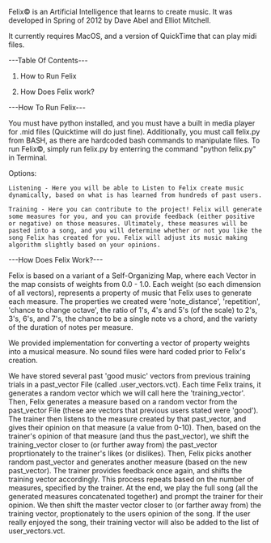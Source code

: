 Felix© is an Artificial Intelligence that learns to create music. It was developed in Spring of 2012 by Dave Abel and Elliot Mitchell.

It currently requires MacOS, and a version of QuickTime that can play midi files.

---Table Of Contents---

1. How to Run Felix

2. How Does Felix work?


---How To Run Felix---

You must have python installed, and you must have a built in media player for .mid files (Quicktime will do just fine). Additionally, you must call felix.py from BASH, as there are hardcoded bash commands to manipulate files. To run Felix©, simply run felix.py by enterring the command "python felix.py" in Terminal.

Options:

	Listening - Here you will be able to Listen to Felix create music dynamically, based on what is has learned from hundreds of past users.

	Training - Here you can contribute to the project! Felix will generate some measures for you, and you can provide feedback (either positive or negative) on those measures. Ultimately, these measures will be pasted into a song, and you will determine whether or not you like the song Felix has created for you. Felix will adjust its music making algorithm slightly based on your opinions.


---How Does Felix Work?---

Felix is based on a variant of a Self-Organizing Map, where each Vector in the map consists of weights from 0.0 - 1.0. Each weight (so each dimension of all vectors), represents a property of music that Felix uses to generate each measure. The properties we created were 'note_distance', 'repetition', 'chance to change octave', the ratio of 1's, 4's and 5's (of the scale) to 2's, 3's, 6's, and 7's, the chance to be a single note vs a chord, and the variety of the duration of notes per measure.

We provided implementation for converting a vector of property weights into a musical measure. No sound files were hard coded prior to Felix's creation.

We have stored several past 'good music' vectors from previous training trials in a past_vector File (called .user_vectors.vct). Each time Felix trains, it generates a random vector which we will call here the 'training_vector'. Then, Felix generates a measure based on a random vector from the past_vector File (these are vectors that previous users stated were 'good'). The trainer then listens to the measure created by that past_vector, and gives their opinion on that measure (a value from 0-10). Then, based on the trainer's opinion of that measure (and thus the past_vector), we shift the training_vector closer to (or further away from) the past_vector proprtionately to the trainer's likes (or dislikes). Then, Felix picks another random past_vector and generates another measure (based on the new past_vector). The trainer provides feedback once again, and shifts the training vector accordingly. This process repeats based on the number of measures, specified by the trainer. At the end, we play the full song (all the generated measures concatenated together) and prompt the trainer for their opinion. We then shift the master vector closer to (or farther away from) the training vector, proptionately to the users opinion of the song. If the user really enjoyed the song, their training vector will also be added to the list of user_vectors.vct.
